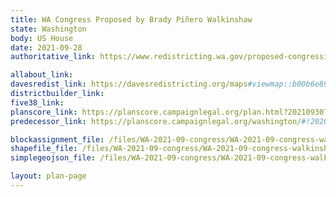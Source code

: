 ```yaml
---
title: WA Congress Proposed by Brady Piñero Walkinshaw
state: Washington
body: US House
date: 2021-09-28
authoritative_link: https://www.redistricting.wa.gov/proposed-congressional-maps

allabout_link:
davesredist_link: https://davesredistricting.org/maps#viewmap::b00b6e89-faa3-412b-82ff-9deec2e47c08
districtbuilder_link: 
five38_link: 
planscore_link: https://planscore.campaignlegal.org/plan.html?20210930T050350.349924166Z
predecessor_link: https://planscore.campaignlegal.org/washington/#!2020-plan-ushouse-eg

blockassignment_file: /files/WA-2021-09-congress/WA-2021-09-congress-walkinshaw.zip
shapefile_file: /files/WA-2021-09-congress/WA-2021-09-congress-walkinshaw.shp.zip
simplegeojson_file: /files/WA-2021-09-congress/WA-2021-09-congress-walkinshaw.geojson

layout: plan-page
---
```

